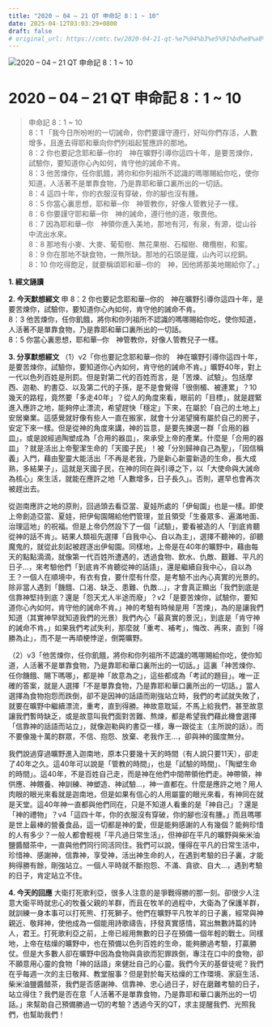 ```yaml
---
title: "2020 – 04 – 21 QT 申命記 8：1 ~ 10"
date: 2025-04-12T03:03:29+0800
draft: false
# original_url: https://cmtc.tw/2020-04-21-qt-%e7%94%b3%e5%91%bd%e8%a8%98-8%ef%bc%9a1-10
---
```


![2020 – 04 – 21 QT 申命記 8：1 ~ 10](/images/qt.jpg   "2020 – 04 – 21 QT 申命記 8：1 ~ 10")

# 2020 – 04 – 21 QT 申命記 8：1 ~ 10

> 申命記 8：1 ~ 10  
> 8：1 「我今日所吩咐的一切誡命，你們要謹守遵行，好叫你們存活，人數增多，且進去得耶和華向你們列祖起誓應許的那地。  
> 8：2 你也要記念耶和華─你的　神在曠野引導你這四十年，是要苦煉你，試驗你，要知道你心內如何，肯守他的誡命不肯。  
> 8：3 他苦煉你，任你飢餓，將你和你列祖所不認識的嗎哪賜給你吃，使你知道，人活著不是單靠食物，乃是靠耶和華口裏所出的一切話。  
> 8：4 這四十年，你的衣服沒有穿破，你的腳也沒有腫。  
> 8：5 你當心裏思想，耶和華─你　神管教你，好像人管教兒子一樣。  
> 8：6 你要謹守耶和華─你　神的誡命，遵行他的道，敬畏他。  
> 8：7 因為耶和華─你　神領你進入美地，那地有河，有泉，有源，從山谷中流出水來。  
> 8：8 那地有小麥、大麥、葡萄樹、無花果樹、石榴樹、橄欖樹，和蜜。  
> 8：9 你在那地不缺食物，一無所缺。那地的石頭是鐵，山內可以挖銅。  
> 8：10 你吃得飽足，就要稱頌耶和華─你的　神，因他將那美地賜給你了。」

**1. 經文誦讀**

**2.  今天默想經文**
申 8：2 你也要記念耶和華─你的　神在曠野引導你這四十年，是要苦煉你，試驗你，要知道你心內如何，肯守他的誡命不肯。  
8：3 他苦煉你，任你飢餓，將你和你列祖所不認識的嗎哪賜給你吃，使你知道，人活著不是單靠食物，乃是靠耶和華口裏所出的一切話。  
8：5 你當心裏思想，耶和華─你　神管教你，好像人管教兒子一樣。

**3. 分享默想經文**
（1）v2「你也要記念耶和華─你的　神在曠野引導你這四十年，是要苦煉你，試驗你，要知道你心內如何，肯守他的誡命不肯。」曠野40年，對上一代以色列百姓是刑罰。但是對第二代的百姓而言，是「苦煉、試驗」。包括摩西、迦勒、約書亞、以及第二代的子孫，是不是會覺得「很倒楣、被連累」？10幾天的路程，竟然要「多走40年」？從人的角度來看，眼前的「目標」，就是趕緊進入應許之地，能夠停止漂流，希望趕快「穩定」下來，在屬於「自己的土地上」安居樂業。這感覺就好像有些人一直在搬家，就會十分渴望擁有屬於自己的房子，安定下來一樣。但是從神的角度來講，神的旨意，是要先揀選一群「合用的器皿」，或是說經過陶塑成為「合用的器皿」，來承受上帝的產業。什麼是「合用的器皿」？就是活出上帝聖潔生命的「天國子民」！被「分別歸神自己為聖」，「因信稱義」入門，藉由聖靈大能活出「不再是老我，乃是新心新靈新造的生命，長大成熟，多結果子」，這就是天國子民，在神的同在與引導之下，以「大使命與大誡命為核心」來生活，就能在應許之地「人數增多，日子長久」。否則，遲早也會再次被趕出去。

從迦南應許之地的原則，回過頭去看亞當、夏娃所處的「伊甸園」也是一樣。即使上帝創造亞當、夏娃，把伊甸園賜給他們管理，並且領受「生養眾多、遍滿地面、治理這地」的祝福。但是上帝仍然設下了一個「試驗」，要看被造的人「到底肯聽從神的話不肯」。結果人類祖先選擇「自我中心、自以為主」，選擇不聽神的，卻聽魔鬼的，就從此刻起被趕逐出伊甸園。同樣地，上帝是在40年的曠野中，藉由每天的點點滴滴，就像第一代百姓所遭遇的，透過食物、飲水、仇敵、艱難、平凡的日子…，來考驗他們「到底肯不肯聽從神的話語」，還是繼續自我中心，自以為王？一個人在順境中，有衣有食，要什麼有什麼，是考驗不出內心真實的光景的。除非當人遇到「饑餓、口渴、缺乏、患難、仇敵…」，才會真正顯出「我們到底是信靠神堅持到底？還是「怨天尤人半途而廢」？v2「是要苦煉你，試驗你，要知道你心內如何，肯守他的誡命不肯。」神的考驗有時候是用「苦煉」，為的是讓我們知道（其實神早就知道我們的光景）我們內心「最真實的景況」，到底是「肯守神的誡命不肯。」如果我們考試失利，那麼就「重考、補考」，悔改、再來，直到「得勝為止」，而不是一再頑梗悖逆，倒斃曠野。

（2）v3「他苦煉你，任你飢餓，將你和你列祖所不認識的嗎哪賜給你吃，使你知道，人活著不是單靠食物，乃是靠耶和華口裏所出的一切話。」這裏「神苦煉你、任你饑餓、賜下嗎哪」，都是神「故意為之」，這些都成為「考試的題目」。唯一正確的答案，就是人選擇「不是單靠食物，乃是靠耶和華口裏所出的一切話。」當人選擇為食物抱怨而跌倒，卻不是因神的話語而剛強站立時，我們的考試就失敗了，就要在曠野中繼續漂流，重考，直到得勝。神故意耽延，不馬上給我們，甚至故意讓我們暫時缺乏，或是故意叫我們面對苦難、熬煉，都是希望我們藉此機會選擇「信靠神的話語而站立」，就像迦勒與約書亞一樣，專一跟從主（主所說的話）。而不要像幾十萬的群眾，不信、抱怨、放棄、老我作王…，卻與神的國度無分。

我們說過穿過曠野進入迦南地，原本只要幾十天的時間（有人說只要11天），卻走了40年之久。這40年可以說是「管教的時間」，也是「試驗的時間」、「陶塑生命的時間」。這40年，不是百姓自己走，而是神在他們中間帶領他們走。神帶領，神供應、神餵養、神訓練、神塑造、神試驗…，神一直都在。什麼是應許之地？用人肉眼的眼光來看就是迦南地，但是如果有信心的人用屬靈的眼光來看，有神同在就是天堂。這40年神一直都與他們同在，只是不知道人看重的是「神自己」？還是「神的禮物」？v4「這四十年，你的衣服沒有穿破，你的腳也沒有腫。」而且嗎哪是世上最棒的營養食品，這一切都是神的愛，但是能夠感謝的人有幾個？能夠珍惜的人有多少？一般人都會輕視「平凡過日常生活」，但神卻在平凡的曠野與柴米油鹽醬醋茶中，一直與他們同行同活同住。我們可以說，懂得在平凡的日常生活中，珍惜神、感謝神，信靠神，享受神，活出神生命的人，在遇到考驗的日子裏，才能夠得勝有餘，剛強站立。一個人平時就不斷抱怨、不滿、貪欲、自大…，遇到考驗的日子，肯定站立不住。

**4. 今天的回應**
大衛打死歌利亞，很多人注意的是爭戰得勝的那一刻。卻很少人注意大衛平時就忠心的牧養父親的羊群，而且在牧羊的過程中，大衛為了保護羊群，就訓練一身本事可以打死熊、打死獅子。他們在曠野平凡牧羊的日子裏，經常與神親近、敬拜神，使他成為一個能用詩歌禱告，抒發真實感情，寫出無數詩篇的詩人，君王。打死歌利亞之前，上帝已經用無數的日子在預備一個年輕的戰士。同樣地，上帝在枯燥的曠野中，也在預備以色列百姓的生命，能夠勝過考驗，打贏勝仗。但是大多數人卻在曠野中因為食物與貪欲而犯罪跌倒，專注在口中的食物，卻不願意用心靈的食物「神的話語」來健壯自己的心靈。我們今天的基督徒呢？我們在乎每週一次的主日敬拜、教堂服事？但是對於每天枯燥的工作環境、家庭生活、柴米油鹽醬醋茶，我們是否感謝神、信靠神、忠心過日子，好在磨難考驗的日子，站立得住？我們是否在意「人活著不是單靠食物，乃是靠耶和華口裏所出的一切話。」來幫助自己預備勝過一切的考驗？透過今天的QT，求主提醒我們、光照我們，也幫助我們！
